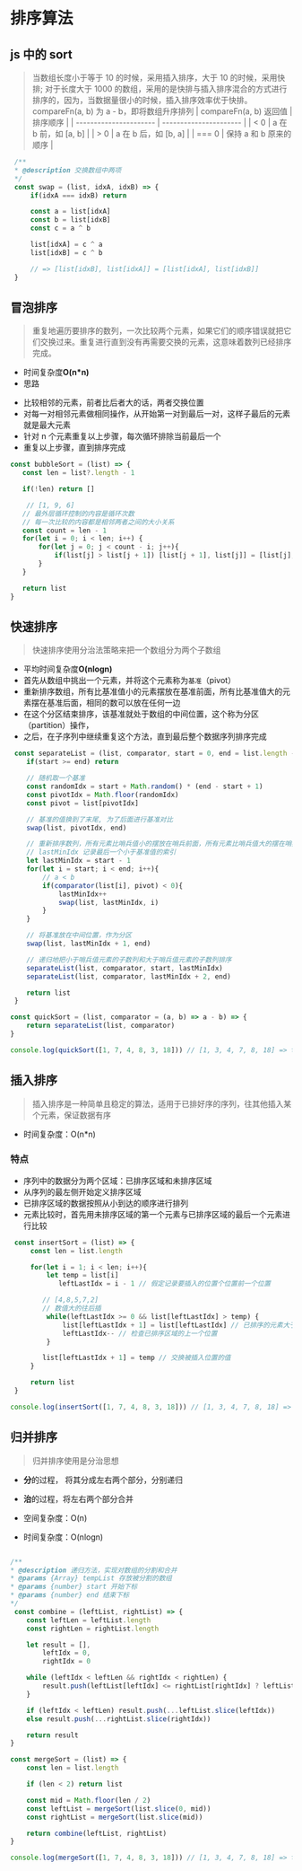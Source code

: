 # 排序算法

## js 中的 sort

> 当数组长度小于等于 10 的时候，采用插入排序，大于 10 的时候，采用快排;
> 对于长度大于 1000 的数组，采用的是快排与插入排序混合的方式进行排序的，因为，当数据量很小的时候，插入排序效率优于快排。
> compareFn(a, b) 为 a - b，即将数组升序排列
> | compareFn(a, b) 返回值 | 排序顺序 |
> | ---------------------- | ---------------------- |
> | < 0 | a 在 b 前，如 [a, b] |
> | > 0 | a 在 b 后，如 [b, a] |
> | === 0 | 保持 a 和 b 原来的顺序 |

```JavaScript
 /**
 * @description 交换数组中两项
 */
 const swap = (list, idxA, idxB) => {
     if(idxA === idxB) return

     const a = list[idxA]
     const b = list[idxB]
     const c = a ^ b

     list[idxA] = c ^ a
     list[idxB] = c ^ b

     // => [list[idxB], list[idxA]] = [list[idxA], list[idxB]]
 }
```

## 冒泡排序

> 重复地遍历要排序的数列，一次比较两个元素，如果它们的顺序错误就把它们交换过来。重复进行直到没有再需要交换的元素，这意味着数列已经排序完成。

-   时间复杂度**O(n\*n)**
-   思路

*   比较相邻的元素，前者比后者大的话，两者交换位置
*   对每一对相邻元素做相同操作，从开始第一对到最后一对，这样子最后的元素就是最大元素
*   针对 n 个元素重复以上步骤，每次循环排除当前最后一个
*   重复以上步骤，直到排序完成

```JavaScript
const bubbleSort = (list) => {
   const len = list?.length - 1

   if(!len) return []

    // [1, 9, 6]
   // 最外层循环控制的内容是循环次数
   // 每一次比较的内容都是相邻两者之间的大小关系
   const count = len - 1
   for(let i = 0; i < len; i++) {
       for(let j = 0; j < count - i; j++){
           if(list[j] > list[j + 1]) [list[j + 1], list[j]] = [list[j], list[j + 1]]
       }
   }

   return list
}
```

## 快速排序

> 快速排序使用分治法策略来把一个数组分为两个子数组

-   平均时间复杂度**O(nlogn)**
-   首先从数组中挑出一个元素，并将这个元素称为<code>基准</code>（pivot）
-   重新排序数组，所有比基准值小的元素摆放在基准前面，所有比基准值大的元素摆在基准后面，相同的数可以放在任何一边
-   在这个分区结束排序，该基准就处于数组的中间位置，这个称为分区（partition）操作，
-   之后，在子序列中继续重复这个方法，直到最后整个数据序列排序完成

```JavaScript
 const separateList = (list, comparator, start = 0, end = list.length - 1) => {
    if(start >= end) return

    // 随机取一个基准
    const randomIdx = start + Math.random() * (end - start + 1)
    const pivotIdx = Math.floor(randomIdx)
    const pivot = list[pivotIdx]

    // 基准的值换到了末尾, 为了后面进行基准对比
    swap(list, pivotIdx, end)

    // 重新排序数列，所有元素比哨兵值小的摆放在哨兵前面，所有元素比哨兵值大的摆在哨兵的后面（相同的数可以到任一边）
    // lastMinIdx 记录最后一个小于基准值的索引
    let lastMinIdx = start - 1
    for(let i = start; i < end; i++){
        // a < b
        if(comparator(list[i], pivot) < 0){
            lastMinIdx++
            swap(list, lastMinIdx, i)
        }
    }

    // 将基准放在中间位置，作为分区
    swap(list, lastMinIdx + 1, end)

    // 递归地把小于哨兵值元素的子数列和大于哨兵值元素的子数列排序
    separateList(list, comparator, start, lastMinIdx)
    separateList(list, comparator, lastMinIdx + 2, end)

    return list
 }

const quickSort = (list, comparator = (a, b) => a - b) => {
    return separateList(list, comparator)
}

console.log(quickSort([1, 7, 4, 8, 3, 18])) // [1, 3, 4, 7, 8, 18] => take 0.069 s
```

## 插入排序

> 插入排序是一种简单且稳定的算法，适用于已排好序的序列，往其他插入某个元素，保证数据有序

-   时间复杂度：O(n\*n)

### 特点

-   序列中的数据分为两个区域：已排序区域和未排序区域
-   从序列的最左侧开始定义排序区域
-   已排序区域的数据按照从小到达的顺序进行排列
-   元素比较时，首先用未排序区域的第一个元素与已排序区域的最后一个元素进行比较

```JavaScript
 const insertSort = (list) => {
     const len = list.length

     for(let i = 1; i < len; i++){
         let temp = list[i]
            leftLastIdx = i - 1 // 假定记录要插入的位置个位置前一个位置

        // [4,8,5,7,2]
        // 数值大的往后插
         while(leftLastIdx >= 0 && list[leftLastIdx] > temp) {
             list[leftLastIdx + 1] = list[leftLastIdx] // 已排序的元素大于新元素，将该元素插到一下个位置
             leftLastIdx-- // 检查已排序区域的上一个位置
         }

        list[leftLastIdx + 1] = temp // 交换被插入位置的值
     }

     return list
 }

console.log(insertSort([1, 7, 4, 8, 3, 18])) // [1, 3, 4, 7, 8, 18] => take 0.066 s
```

## 归并排序

> 归并排序使用是分治思想

-   **分**的过程， 将其分成左右两个部分，分别递归
-   **治**的过程，将左右两个部分合并

-   空间复杂度：O(n)
-   时间复杂度：O(nlogn)

```JavaScript

/**
* @description 递归方法，实现对数组的分割和合并
* @params {Array} tempList 存放被分割的数组
* @params {number} start 开始下标
* @params {number} end 结束下标
*/
 const combine = (leftList, rightList) => {
    const leftLen = leftList.length
    const rightLen = rightList.length

    let result = [],
        leftIdx = 0,
        rightIdx = 0

    while (leftIdx < leftLen && rightIdx < rightLen) {
        result.push(leftList[leftIdx] <= rightList[rightIdx] ? leftList[leftIdx++] : rightList[rightIdx++])
    }

    if (leftIdx < leftLen) result.push(...leftList.slice(leftIdx))
    else result.push(...rightList.slice(rightIdx))

    return result
}

const mergeSort = (list) => {
    const len = list.length

    if (len < 2) return list

    const mid = Math.floor(len / 2)
    const leftList = mergeSort(list.slice(0, mid))
    const rightList = mergeSort(list.slice(mid))

    return combine(leftList, rightList)
}

console.log(mergeSort([1, 7, 4, 8, 3, 18])) // [1, 3, 4, 7, 8, 18] => take 0.071 s
```

